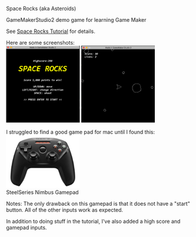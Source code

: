 Space Rocks (aka Asteroids)

GameMakerStudio2 demo game for learning Game Maker

See [Space Rocks Tutorial](https://marketplace.yoyogames.com/assets/7423/space-rocks-gml) for details.

Here are some screenshots:<br>
<img src="screenshots/main.png" width="200"> <img src="screenshots/game.png" width="200">

I struggled to find a good game pad for mac until I found this:<br>
<img src="nimbus.png" width="200">
<br>
SteelSeries Nimbus Gamepad

Notes: The only drawback on this gamepad is that it does not have a "start" button. All of the other inputs work as expected.

In addition to doing stuff in the tutorial, I've also added a high score and gamepad inputs.

